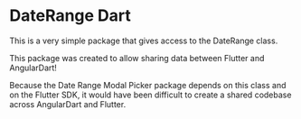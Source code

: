 # DateRange Dart

This is a very simple package that gives access to the DateRange class.

This package was created to allow sharing data between Flutter and AngularDart!

Because the Date Range Modal Picker package depends on this class and on the Flutter SDK, it would have been difficult to create a shared codebase across AngularDart and Flutter.
